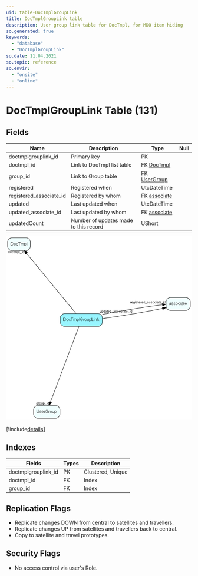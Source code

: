 ```yaml
---
uid: table-DocTmplGroupLink
title: DocTmplGroupLink table
description: User group link table for DocTmpl, for MDO item hiding
so.generated: true
keywords:
  - "database"
  - "DocTmplGroupLink"
so.date: 11.04.2021
so.topic: reference
so.envir:
  - "onsite"
  - "online"
---
```


# DocTmplGroupLink Table (131)

## Fields

| Name | Description | Type | Null |
|------|-------------|------|:----:|
|doctmplgrouplink\_id|Primary key|PK| |
|doctmpl\_id|Link to DocTmpl list table|FK [DocTmpl](doctmpl.md)| |
|group\_id|Link to Group table|FK [UserGroup](usergroup.md)| |
|registered|Registered when|UtcDateTime| |
|registered\_associate\_id|Registered by whom|FK [associate](associate.md)| |
|updated|Last updated when|UtcDateTime| |
|updated\_associate\_id|Last updated by whom|FK [associate](associate.md)| |
|updatedCount|Number of updates made to this record|UShort| |


![DocTmplGroupLink table relationship diagram](./media/DocTmplGroupLink.png)

[!include[details](./includes/doctmplgrouplink.md)]

## Indexes

| Fields | Types | Description |
|--------|-------|-------------|
|doctmplgrouplink\_id |PK |Clustered, Unique |
|doctmpl\_id |FK |Index |
|group\_id |FK |Index |

## Replication Flags

* Replicate changes DOWN from central to satellites and travellers.
* Replicate changes UP from satellites and travellers back to central.
* Copy to satellite and travel prototypes.

## Security Flags

* No access control via user's Role.

